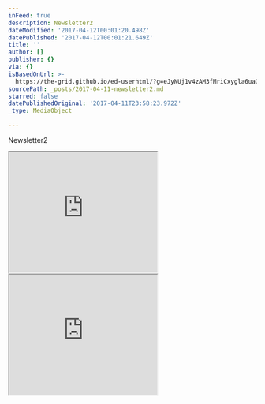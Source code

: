 ```yaml
---
inFeed: true
description: Newsletter2
dateModified: '2017-04-12T00:01:20.498Z'
datePublished: '2017-04-12T00:01:21.649Z'
title: ''
author: []
publisher: {}
via: {}
isBasedOnUrl: >-
  https://the-grid.github.io/ed-userhtml/?g=eJyNUj1v4zAM3fMriCxygla6ua079GNqUhxw3Q43sBLtKLAkQx9BjcP995PioHGaDOUgUBLfI_nIuyC97iPEoad6Hukjii3ucHyd389mkE0sl_C20QECyaidhew62w1giRSp7EuCnjz02BLoBgzahF0OkK4ftG1huRR7pvxXlVSugTWmqOWvp5eVw0JS18CSVdRoS4ot4O8eUGyH_jwaok90exKzIVQwsRqUk8mQjbyl-NxRccPD8IbtKxqqWAGwxe8ff055DpJc4pGeMNKBqmJjJFsc8eMLLz1O8OyLsOwMELycJmSbGPtwI0STuq7TDaHMbZuBm70O3FIUoysMKY1iGw7368Z5w7fhPEWemPsUqIYm2f0wq6nUxT6lzoiidjVp79_RLeJx7Huy6nGjO1WNaRa3F-b25Axq-72-2CWCFeYlKlWflspCejc6xrxiawohbx-7gflP56HBnfNXgG1Cr4hzPj_2MBvPOzFWfD_7Dwzu5hE
sourcePath: _posts/2017-04-11-newsletter2.md
starred: false
datePublishedOriginal: '2017-04-11T23:58:23.972Z'
_type: MediaObject

---
```

Newsletter2

<iframe src="https://the-grid.github.io/ed-userhtml/?g=eJyNUj1v4zAM3fMriCxygla6ua079GNqUhxw3Q43sBLtKLAkQx9BjcP995PioHGaDOUgUBLfI_nIuyC97iPEoad6Hukjii3ucHyd389mkE0sl_C20QECyaidhew62w1giRSp7EuCnjz02BLoBgzahF0OkK4ftG1huRR7pvxXlVSugTWmqOWvp5eVw0JS18CSVdRoS4ot4O8eUGyH_jwaok90exKzIVQwsRqUk8mQjbyl-NxRccPD8IbtKxqqWAGwxe8ff055DpJc4pGeMNKBqmJjJFsc8eMLLz1O8OyLsOwMELycJmSbGPtwI0STuq7TDaHMbZuBm70O3FIUoysMKY1iGw7368Z5w7fhPEWemPsUqIYm2f0wq6nUxT6lzoiidjVp79_RLeJx7Huy6nGjO1WNaRa3F-b25Axq-72-2CWCFeYlKlWflspCejc6xrxiawohbx-7gflP56HBnfNXgG1Cr4hzPj_2MBvPOzFWfD_7Dwzu5hE" height="244" style=""></iframe>

<iframe src="https://the-grid.github.io/ed-userhtml/?g=eJytV0lv4zYUvs-vIDTopai8JE2mtez0kPYwl8HcB0FAk88WEYpUSSrOgv73PlKLZYl2tjEQR3r78pHv-dPSukcJxD2WsEocPLgpszYhlukS-NUngp9JQSsn2Eab4nZnaFmCIc-koA_pTnCXL8jlbFY-ZEgxW6EWZI5vBFV0Rv4bGkiFUmD8E3keM0ttXWorxsDaGF_RAtD1RiuX7kBsc7cgay15VpOseAJ0P7mAoo0mXWvndLEg5z7CsUUOlhlROqFVyCnoOF0uyNk-pc7IfBa3AsZos9c_FGdaarMgBnhMtcBU6RaOKDe6WwOgYtpG71CTC1tK-oi1kJrdjaI-OxK1pGuQbTnb2s197YYGIwUf-LiIu8D4Dl7h30pgIcZhLOjGBVg1GX-G8zNfOuVAoc-E_Jr0whJKCgUxhznIcl_SaB51prPJn69HSehvYbcRk_3ujuAztmRBAnNr_fDb4FSUlTsk-bNIDVD02Ryz-Wz2S0ZKyrlQW58B4rz-zrAphgPGMcejZ7UUnHy-vr5GOmV3W6MrxbGmm83GSz6kNqdc79AESrd_nouFteBaa6mhXFR2QX73uQQ98RRcN3wkxXJkObA75G1NWQP0tMgBDFuQKZSi8iXr7XPMhQ9enwih47_R_96uf4hZXlcIJpW2V-WYNVk7hTfPhlZy0PQScbvGpt9FtTtu30DvzFzwS_aFZfuepy1nEz5Z07eWysMne0cG74q6f3rqE5zWh2hwCGfZQStwumT-MKRUii2OF4Y3ApjsHgx6oLIlF4JzCRmrjPXJlVoEsV4xRIGR-Nbi1TE-L85QZUs8ccplu1w4SPGNBXmfVdadu0tUmfvj3b83_cURMsqbqOeT8z8uLrPBSfJimNj6Tri0ssio74MmqLTQT1GyjVDHlA8i8Qc2h64l8JsPY3JvCnt-HI4kjkeisfDCPfor7ssFXrFNS5X2GJB6F5-kp-MclOKZxKbJchq2oatPSy7uieCrZLz63CrYSXCIrYQwSa2NCSX15rQMi45fhZguStTCHWtDpYWEGC39C_ITUoDLNTrz609CKPPbyCrJnSvtYjrdVFJKsQHKKIfisUlqosBNvfrUVutCuL_881e-mifDuHvxcupoWrNSz1sle2YdcYjaJz9KrR6Cx63f1vyr5RTVXzTWzOgT5lqJVxrs9kpMpJP1n97LEVUPnA4YQ_p8XLXAWCXzoacYaPb5KF1ABDFhPA3Gfv99I0DydN4ndVvUd2roFuPO6wkQdM-aeO_xWsQHjLN23CcivNL9wt_rfJdJPRMHuQTiKCNkHUiFVeYVeQdrydU3ZC-n4SUSRzA2jCPuwf826Iv98OSbhGDOFTJiIQRDSe-3T0KmkSBwDqhj5wGXQvyx5C-NVdJdKOE2Tq6--62d5ZRYqIgKeXpThx4adL8BSFBQIV-BpCA3htLZB6DUuI5jqWa-F0yN6ZfQdDT5Bk7_pF7gg4BqnIwQFehvgFRj52di6m-xxdUkIArqTH8GpHDtZwbuw0gL7ffLfqlxwX5kEghzlJTpPd5CZZojgHCVWpMw0YGn5_Xi7GVwUKclwVmLki_CczCQRzg9j0GpVmrKWw--SJ-6dG5G82XY6l7mJ82caHkTE64_pLcCdSo4Jr62hpbTWjjarxOkYUcbGNdlyHHxBRWJv94IxjXoZc97YfZg-jr7Blxl1Cn7tcS-em924b--0XCPHx-s1F__jYv9PoO-lmFB8v9D-f4HOVR_eg" height="244" style=""></iframe>